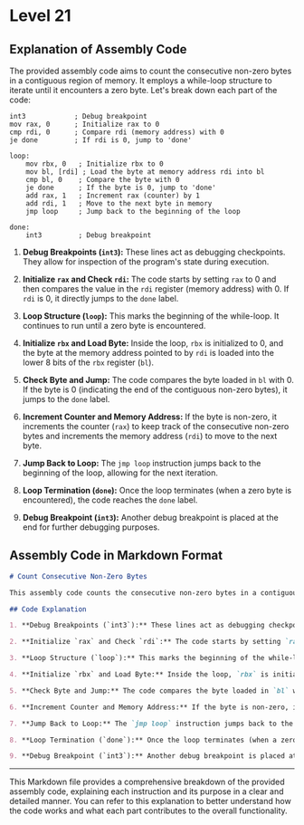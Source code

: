 # Level 21

## Explanation of Assembly Code

The provided assembly code aims to count the consecutive non-zero bytes in a contiguous region of memory. It employs a while-loop structure to iterate until it encounters a zero byte. Let's break down each part of the code:

```assembly
int3            ; Debug breakpoint
mov rax, 0      ; Initialize rax to 0
cmp rdi, 0      ; Compare rdi (memory address) with 0
je done         ; If rdi is 0, jump to 'done'

loop:
    mov rbx, 0   ; Initialize rbx to 0
    mov bl, [rdi] ; Load the byte at memory address rdi into bl
    cmp bl, 0    ; Compare the byte with 0
    je done      ; If the byte is 0, jump to 'done'
    add rax, 1   ; Increment rax (counter) by 1
    add rdi, 1   ; Move to the next byte in memory
    jmp loop     ; Jump back to the beginning of the loop

done:
    int3         ; Debug breakpoint
```

1. **Debug Breakpoints (`int3`):** These lines act as debugging checkpoints. They allow for inspection of the program's state during execution.

2. **Initialize `rax` and Check `rdi`:** The code starts by setting `rax` to 0 and then compares the value in the `rdi` register (memory address) with 0. If `rdi` is 0, it directly jumps to the `done` label.

3. **Loop Structure (`loop`):** This marks the beginning of the while-loop. It continues to run until a zero byte is encountered.

4. **Initialize `rbx` and Load Byte:** Inside the loop, `rbx` is initialized to 0, and the byte at the memory address pointed to by `rdi` is loaded into the lower 8 bits of the `rbx` register (`bl`).

5. **Check Byte and Jump:** The code compares the byte loaded in `bl` with 0. If the byte is 0 (indicating the end of the contiguous non-zero bytes), it jumps to the `done` label.

6. **Increment Counter and Memory Address:** If the byte is non-zero, it increments the counter (`rax`) to keep track of the consecutive non-zero bytes and increments the memory address (`rdi`) to move to the next byte.

7. **Jump Back to Loop:** The `jmp loop` instruction jumps back to the beginning of the loop, allowing for the next iteration.

8. **Loop Termination (`done`):** Once the loop terminates (when a zero byte is encountered), the code reaches the `done` label.

9. **Debug Breakpoint (`int3`):** Another debug breakpoint is placed at the end for further debugging purposes.

## Assembly Code in Markdown Format

```markdown
# Count Consecutive Non-Zero Bytes

This assembly code counts the consecutive non-zero bytes in a contiguous region of memory using a while-loop structure.

## Code Explanation

1. **Debug Breakpoints (`int3`):** These lines act as debugging checkpoints, allowing for inspection of the program's state during execution.

2. **Initialize `rax` and Check `rdi`:** The code starts by setting `rax` to 0 and then compares the value in the `rdi` register (memory address) with 0. If `rdi` is 0, it directly jumps to the `done` label.

3. **Loop Structure (`loop`):** This marks the beginning of the while-loop. It continues to run until a zero byte is encountered.

4. **Initialize `rbx` and Load Byte:** Inside the loop, `rbx` is initialized to 0, and the byte at the memory address pointed to by `rdi` is loaded into the lower 8 bits of the `rbx` register (`bl`).

5. **Check Byte and Jump:** The code compares the byte loaded in `bl` with 0. If the byte is 0 (indicating the end of the contiguous non-zero bytes), it jumps to the `done` label.

6. **Increment Counter and Memory Address:** If the byte is non-zero, it increments the counter (`rax`) to keep track of the consecutive non-zero bytes and increments the memory address (`rdi`) to move to the next byte.

7. **Jump Back to Loop:** The `jmp loop` instruction jumps back to the beginning of the loop, allowing for the next iteration.

8. **Loop Termination (`done`):** Once the loop terminates (when a zero byte is encountered), the code reaches the `done` label.

9. **Debug Breakpoint (`int3`):** Another debug breakpoint is placed at the end for further debugging purposes.
```

---

This Markdown file provides a comprehensive breakdown of the provided assembly code, explaining each instruction and its purpose in a clear and detailed manner. You can refer to this explanation to better understand how the code works and what each part contributes to the overall functionality.
